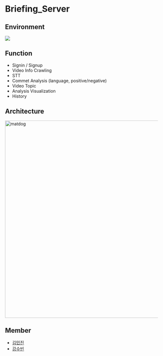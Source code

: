 # Briefing_Server


## Environment
![](https://img.shields.io/badge/Python-3.6.3-blue)

## Function
- Signin / Signup</br>
- Video Info Crawling</br>
- STT</br>
- Commet Analysis (language, positive/negative)</br>
- Video Topic</br>
- Analysis Visualization</br>
- History</br>


## Architecture
<img width="650" alt="matdog" src="https://user-images.githubusercontent.com/57608585/119436967-21657100-bd58-11eb-9c21-1d2af680aba0.png">  



## Member
- [김민진](https://github.com/kim003512)
- [강수빈](https://github.com/ksb0511)
